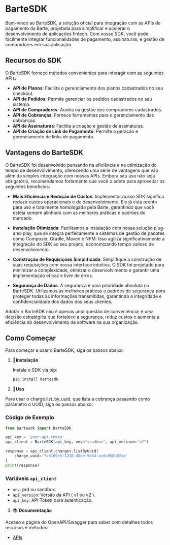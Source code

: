 # BarteSDK

Bem-vindo ao BarteSDK, a solução oficial para integração com as APIs de pagamento da Barte, projetada para simplificar e acelerar o desenvolvimento de aplicações fintech. Com nosso SDK, você pode facilmente integrar funcionalidades de pagamento, assinaturas, e gestão de compradores em sua aplicação.

## Recursos do SDK

O BarteSDK fornece métodos convenientes para interagir com as seguintes APIs:

- **API de Planos**: Facilita o gerenciamento dos planos cadastrados no seu checkout.
- **API de Pedidos**: Permite gerenciar os pedidos cadastrados no seu sistema.
- **API de Compradores**: Auxilia na gestão dos compradores cadastrados.
- **API de Cobranças**: Fornece ferramentas para o gerenciamento das cobranças.
- **API de Assinaturas**: Facilita a criação e gestão de assinaturas.
- **API de Criação de Link de Pagamento**: Permite a geração e gerenciamento de links de pagamento.

## Vantagens do BarteSDK

O BarteSDK foi desenvolvido pensando na eficiência e na otimização do tempo de desenvolvimento, oferecendo uma série de vantagens que vão além da simples integração com nossas APIs. Embora seu uso não seja obrigatório, recomendamos fortemente que você o adote para aproveitar os seguintes benefícios:

- **Mais Eficiência e Redução de Custos**: Implementar nosso SDK significa reduzir custos operacionais e de desenvolvimento. Ele já está pronto para uso e totalmente homologado pela Barte, garantindo que você esteja sempre alinhado com as melhores práticas e padrões do mercado.

- **Instalação Otimizada**: Facilitamos a instalação com nossa solução plug-and-play, que se integra perfeitamente a sistemas de gestão de pacotes como Composer, Gradle, Maven e NPM. Isso agiliza significativamente a integração do SDK ao seu projeto, economizando tempo valioso de desenvolvimento.

- **Construção de Requisições Simplificada**: Simplifique a construção de suas requisições com nossa interface intuitiva. O SDK foi projetado para minimizar a complexidade, otimizar o desenvolvimento e garantir uma implementação eficaz e livre de erros.

- **Segurança de Dados**: A segurança é uma prioridade absoluta no BarteSDK. Utilizamos as melhores práticas e padrões de segurança para proteger todas as informações transmitidas, garantindo a integridade e confidencialidade dos dados dos seus clientes.

Adotar o BarteSDK não é apenas uma questão de conveniência; é uma decisão estratégica que fortalece a segurança, reduz custos e aumenta a eficiência do desenvolvimento de software na sua organização.


## Como Começar

Para começar a usar o BarteSDK, siga os passos abaixo:

1. 📲**Instalação**

   Instale o SDK via pip:

   ```bash
   pip install bartesdk

2. 🌟**Uso**

Para usar o charge.list_by_uuid, que lista a cobrança passando como parâmetro o UUID, siga os passos abaixo:

### Código de Exemplo

```python
from bartesdk import BarteSDK

api_key = 'your-api-token'
api_client = BarteSDK(api_key, env="sandbox", api_version="v2")

response = api_client.charges.listByUuid(
    charge_uuid='fcb169c5-1238-45de-9d44-acdc858b021e'
)
print(response)
```
### Variáveis `api_client`
- `env`: prd ou sandbox.
- `api_version`: Versão da API ( v1 ou v2 ).
- `api_key`: API Token para autenticação.

3. 📚 **Documentação**

Acesso a página do OpenAPI/Swagger para saber com detalhes todos recursos e métodos:
 - [APIs](https://dev-bff.barte.com/v1/docs/swagger-ui/index.html?configUrl=/v1/api-docs/swagger-config#/)